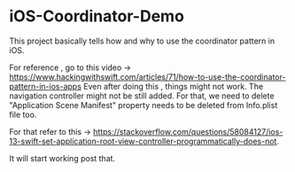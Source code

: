 # iOS-Coordinator-Demo

This project basically tells how and why to use the coordinator pattern in iOS. 


For reference , go to this video -> https://www.hackingwithswift.com/articles/71/how-to-use-the-coordinator-pattern-in-ios-apps
Even after doing this , things might not work. The navigation controller might not be still added. For that, we need to delete "Application Scene Manifest" property needs to be deleted from Info.plist file too. 


For that refer to this -> https://stackoverflow.com/questions/58084127/ios-13-swift-set-application-root-view-controller-programmatically-does-not. 

It will start working post that.
